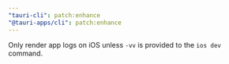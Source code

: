 ```yaml
---
"tauri-cli": patch:enhance
"@tauri-apps/cli": patch:enhance
---
```


Only render app logs on iOS unless `-vv` is provided to the `ios dev` command.
